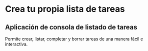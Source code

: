 # Crea tu propia lista de tareas
## Aplicación de consola de listado de tareas

Permite crear, listar, completar y borrar tareas de una manera fácil e interactiva.
